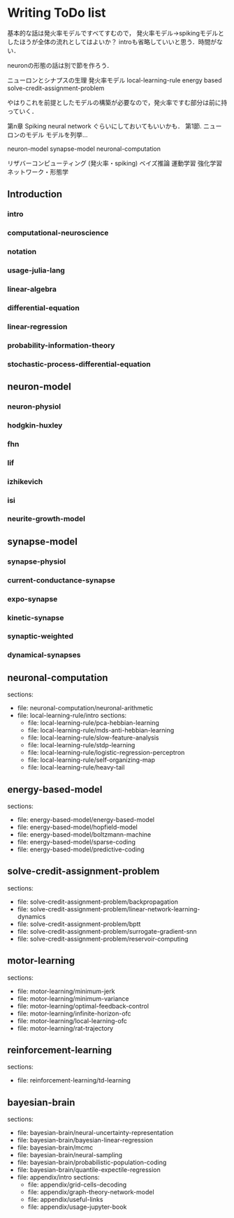 # Writing ToDo list

基本的な話は発火率モデルですべてすむので，
発火率モデル→spikingモデルとしたほうが全体の流れとしてはよいか？
introも省略していいと思う．時間がない．

neuronの形態の話は別で節を作ろう．

ニューロンとシナプスの生理
発火率モデル
local-learning-rule
energy based
solve-credit-assignment-problem

やはりこれを前提としたモデルの構築が必要なので，発火率ですむ部分は前に持っていく．

第n章 Spiking neural network
ぐらいにしておいてもいいかも．
第1節. ニューロンのモデル
モデルを列挙…

neuron-model
synapse-model
neuronal-computation

リザバーコンピューティング (発火率・spiking)
ベイズ推論
運動学習
強化学習
ネットワーク・形態学


## Introduction
### intro
### computational-neuroscience
### notation
### usage-julia-lang
### linear-algebra
### differential-equation
### linear-regression
### probability-information-theory
### stochastic-process-differential-equation

## neuron-model
### neuron-physiol
### hodgkin-huxley
### fhn
### lif
### izhikevich
### isi
### neurite-growth-model

## synapse-model
### synapse-physiol
### current-conductance-synapse
### expo-synapse
### kinetic-synapse
### synaptic-weighted
### dynamical-synapses

## neuronal-computation
  sections:
  - file: neuronal-computation/neuronal-arithmetic
- file: local-learning-rule/intro
  sections:
  - file: local-learning-rule/pca-hebbian-learning
  - file: local-learning-rule/mds-anti-hebbian-learning
  - file: local-learning-rule/slow-feature-analysis
  - file: local-learning-rule/stdp-learning
  - file: local-learning-rule/logistic-regression-perceptron
  - file: local-learning-rule/self-organizing-map
  - file: local-learning-rule/heavy-tail

## energy-based-model
  sections:
  - file: energy-based-model/energy-based-model
  - file: energy-based-model/hopfield-model
  - file: energy-based-model/boltzmann-machine
  - file: energy-based-model/sparse-coding
  - file: energy-based-model/predictive-coding

## solve-credit-assignment-problem
  sections:
  - file: solve-credit-assignment-problem/backpropagation
  - file: solve-credit-assignment-problem/linear-network-learning-dynamics
  - file: solve-credit-assignment-problem/bptt
  - file: solve-credit-assignment-problem/surrogate-gradient-snn
  - file: solve-credit-assignment-problem/reservoir-computing

## motor-learning
  sections:
  - file: motor-learning/minimum-jerk
  - file: motor-learning/minimum-variance
  - file: motor-learning/optimal-feedback-control
  - file: motor-learning/infinite-horizon-ofc
  - file: motor-learning/local-learning-ofc
  - file: motor-learning/rat-trajectory
## reinforcement-learning
  sections:
  - file: reinforcement-learning/td-learning
## bayesian-brain
  sections:
  - file: bayesian-brain/neural-uncertainty-representation
  - file: bayesian-brain/bayesian-linear-regression
  - file: bayesian-brain/mcmc
  - file: bayesian-brain/neural-sampling
  - file: bayesian-brain/probabilistic-population-coding
  - file: bayesian-brain/quantile-expectile-regression
- file: appendix/intro
  sections:
  - file: appendix/grid-cells-decoding
  - file: appendix/graph-theory-network-model
  - file: appendix/useful-links
  - file: appendix/usage-jupyter-book
